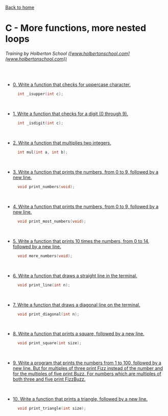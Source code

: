 [Back to home](https://github.com/HugoCLI/holbertonschool-low_level_programming/blob/main/README.md)

# C - More functions, more nested loops
###### Training by Holberton School ([www.holbertonschool.com](www.holbertonschool.com))
&nbsp;
- [0. Write a function that checks for uppercase character.](0-isupper.c)
  &nbsp;

  ```c
    int _isupper(int c);
  ```
  &nbsp;
- [1. Write a function that checks for a digit (0 through 9).](1-isdigit.c)
  &nbsp;

  ```c
    int _isdigit(int c);
  ```
  &nbsp;
- [2. Write a function that multiplies two integers.](2-mul.c)
  &nbsp;

  ```c
    int mul(int a, int b);
  ```
  &nbsp;
- [3. Write a function that prints the numbers, from 0 to 9, followed by a new line.](3-print_numbers.c)
  &nbsp;
  
  ```c
    void print_numbers(void);
  ```
  &nbsp;
- [4. Write a function that prints the numbers, from 0 to 9, followed by a new line.](4-print_most_numbers.c)
  &nbsp;

  ```c
    void print_most_numbers(void);
  ```
  &nbsp;
- [5. Write a function that prints 10 times the numbers, from 0 to 14, followed by a new line.](5-more_numbers.c)
  &nbsp;

  ```c
    void more_numbers(void);
  ```
  &nbsp;
- [6. Write a function that draws a straight line in the terminal.](6-print_line.c)
  &nbsp;

  ```c
    void print_line(int n);
  ```
  &nbsp;
- [7. Write a function that draws a diagonal line on the terminal.](7-print_diagonal.c)
  &nbsp;

  ```c
    void print_diagonal(int n);
  ```
  &nbsp;
- [8. Write a function that prints a square, followed by a new line.](8-print_square.c)
  &nbsp;

  ```c
    void print_square(int size);
  ```
  &nbsp;
- [9. Write a program that prints the numbers from 1 to 100, followed by a new line. But for multiples of three print Fizz instead of the number and for the multiples of five print Buzz. For numbers which are multiples of both three and five print FizzBuzz.](9-fizz_buzz.c)

  &nbsp;
- [10. Write a function that prints a triangle, followed by a new line.](10-print_triangle.c)
  &nbsp;
  
  ```c
    void print_triangle(int size);
  ```
  &nbsp;
